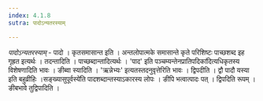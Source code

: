 ```yaml
---
index: 4.1.8
sutra: पादोऽन्यतरस्याम्

---
```

_पादोऽन्यतरस्याम्_ - पादो । कृतसमासान्त इति । अन्तलोपात्मके समासान्ते कृते परिशिष्टः पाच्छशब्द इह गृह्रत इत्यर्थः । तदन्तादिति । पाच्छब्दान्तादित्यर्थः । 'पाद' इति पञ्चम्यन्तेनप्रातिपदिका॑दित्यधिकृतस्य विशेषणादिति भावः । ङीब्वा स्यादिति । 'ऋन्नेभ्यः' इत्यतस्तदनुवृत्तेरिति भावः । द्विपदीति । द्वौ पादौ यस्या इति बहुव्रीहिः ।सङ्ख्यासुपूर्वस्ये॑ति पादशब्दान्तस्याऽकारस्य लोपः । ङीपि भत्वात्पादः पत् । द्विपदिति रूपम् । ङीबभावे तुद्विपादिति ।